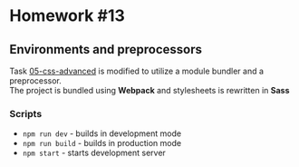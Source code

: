 # Homework #13

## Environments and preprocessors

Task [05-css-advanced](./05-css-advanced) is modified to utilize a module bundler and a preprocessor.<br>
The project is bundled using **Webpack** and stylesheets is rewritten in **Sass**

### Scripts

- `npm run dev` - builds in development mode
- `npm run build` - builds in production mode
- `npm start` - starts development server

